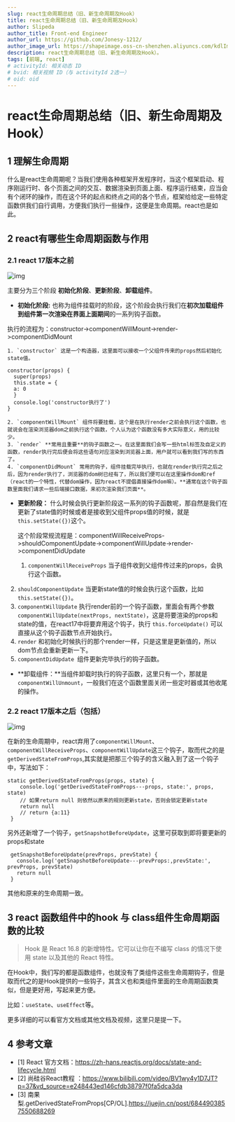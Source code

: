 ```yaml
---
slug: react生命周期总结（旧、新生命周期及Hook）
title: react生命周期总结（旧、新生命周期及Hook）
author: Slipeda
author_title: Front-end Engineer
author_url: https://github.com/Jonesy-1212/
author_image_url: https://shapeimage.oss-cn-shenzhen.aliyuncs.com/kdlImage/7e603d7eaa7741cdaf540ab85e900876-logo.jpg
description: react生命周期总结（旧、新生命周期及Hook）。
tags: [前端, react]
# activityId: 相关动态 ID
# bvid: 相关视频 ID（与 activityId 2选一）
# oid: oid
---
```


<!-- truncate -->

# react生命周期总结（旧、新生命周期及Hook）

## 1 理解生命周期

什么是react生命周期呢？当我们使用各种框架开发程序时，当这个框架启动、程序刚运行时、各个页面之间的交互、数据渲染到页面上面、程序运行结束，应当会有个闭环的操作，而在这个环的起点和终点之间的各个节点，框架给给定一些特定函数供我们自行调用，方便我们执行一些操作，这便是生命周期。react也是如此。


## 2 react有哪些生命周期函数与作用

### 2.1 react 17版本之前



![img](https://cdn.nlark.com/yuque/0/2022/png/22565604/1656945408594-7187c2e7-10b6-42f4-813e-098d77d8b80b.png)

主要分为三个阶段 **初始化阶段**、**更新阶段**、**卸载组件**。

- **初始化阶段:** 也称为组件挂载时的阶段，这个阶段会执行我们在**初次加载组件到组件第一次渲染在界面上面期间**的一系列钩子函数。

执行的流程为：constructor->componentWillMount->render->componentDidMount

 	1. `constructor` 这是一个构造器，这里面可以接收一个父组件传来的props然后初始化state值。		

```
constructor(props) {
  super(props)
  this.state = {
  a: 0
  }
  console.log('constructor执行了')
}
```

 	2. `componentWillMount` 组件将要挂载，这个是在执行render之前会执行这个函数，也就说会在渲染浏览器dom之前执行这个函数，个人认为这个函数没有多大实际意义，用的比较少。
 	3. `render` **常用且重要**的钩子函数之一。在这里面我们会写一些html标签及自定义的函数，render执行完后便会将这些语句对应渲染到浏览器上面，用户就可以看到我们写的东西了。
 	4. `componentDidMount` 常用的钩子，组件挂载完毕执行，也就在render执行完之后之后，因为render执行了，浏览器的dom树已经有了，所以我们便可以在这里操作dom和ref（react的一个特性，代替dom操作，因为react不提倡直接操作dom嘛）。**通常在这个钩子函数里面我们请求一些后端接口数据，来初次渲染我们页面**。

- **更新阶段：**  什么时候会执行更新阶段这一系列的钩子函数呢，那自然是我们在更新了state值的时候或者是接收到父组件props值的时候，就是`this.setState({})`这个。

  这个阶段常规流程是：componentWillReceiveProps->shouldComponentUpdate->componentWillUpdate->render->componentDidUpdate

  1.  `componentWillReceiveProps` 当子组件收到父组件传过来的props，会执行这个函数。

2. `shouldComponentUpdate` 当更新state值的时候会执行这个函数，比如`this.setState({})`。
3. `componentWillUpdate` 执行render前的一个钩子函数，里面会有两个参数`componentWillUpdate(nextProps, nextState)`，这是将要渲染的props和state的值，在react17中将要弃用这个钩子，执行 `this.forceUpdate()` 可以直接从这个钩子函数节点开始执行。
4. `render` 和初始化时候执行的那个render一样，只是这里是更新值的，所以dom节点会重新更新一下。
5. `componentDidUpdate `组件更新完毕执行的钩子函数。

- **卸载组件：**当组件卸载时执行的钩子函数，这里只有一个，那就是`componentWillUnmount`，一般我们在这个函数里面关闭一些定时器或其他收尾的操作。

### 2.2 react 17版本之后（包括）

![img](https://cdn.nlark.com/yuque/0/2022/png/22565604/1656977515120-9ce187b3-8f13-4da3-aacf-454bf203350d.png)

在新的生命周期中，react弃用了`componentWillMount`、`componentWillReceiveProps`、`componentWillUpdate`这三个钩子，取而代之的是`getDerivedStateFromProps`,其实就是把那三个钩子的含义融入到了这一个钩子中，写法如下：

```
static getDerivedStateFromProps(props, state) {
    console.log('getDerivedStateFromProps---props, state:', props, state)
    // 如果return null 则依然以原来的规则更新state，否则会锁定更新state
    return null
    // return {a:11}
 }
```

另外还新增了一个钩子，`getSnapshotBeforeUpdate`，这里可获取到即将要更新的props和state

```
 getSnapshotBeforeUpdate(prevProps, prevState) {
   console.log('getSnapshotBeforeUpdate---prevProps:,prevState:', prevProps, prevState)
   return null
 }
```

其他和原来的生命周期一致。

## 3 react 函数组件中的hook 与 class组件生命周期函数的比较

> Hook 是 React 16.8 的新增特性。它可以让你在不编写 class 的情况下使用 state 以及其他的 React 特性。

在Hook中，我们写的都是函数组件，也就没有了类组件这些生命周期钩子，但是取而代之的是Hook提供的一些钩子，其含义也和类组件里面的生命周期函数类似，但是更好用，写起来更方便。

比如：`useState`、`useEffect`等。

更多详细的可以看官方文档或其他文档及视频，这里只是提一下。

## 4 参考文章

- [1] React 官方文档：https://zh-hans.reactjs.org/docs/state-and-lifecycle.html
- [2] 尚硅谷React教程 ：https://www.bilibili.com/video/BV1wy4y1D7JT?p=37&vd_source=e248443ed146cfdb38797f0fa5dca3da
- [3] 南果梨.getDerivedStateFromProps[CP/OL].https://juejin.cn/post/6844903857550688269